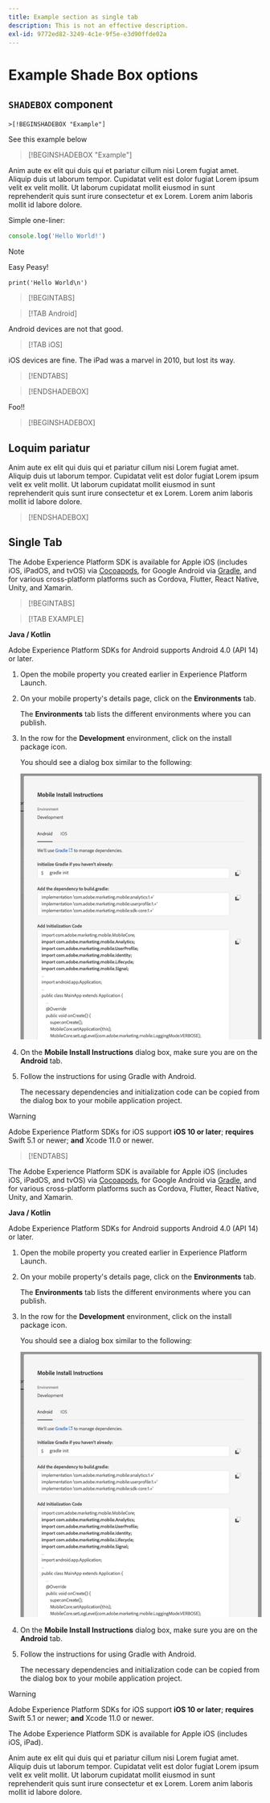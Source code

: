 ```yaml
---
title: Example section as single tab
description: This is not an effective description.
exl-id: 9772ed82-3249-4c1e-9f5e-e3d90ffde02a
---
```

# Example Shade Box options

## `SHADEBOX` component

`>[!BEGINSHADEBOX "Example"]`

See this example below

>[!BEGINSHADEBOX "Example"]

Anim aute ex elit qui duis qui et pariatur cillum nisi Lorem fugiat amet. Aliquip duis ut laborum tempor. Cupidatat velit est dolor fugiat Lorem ipsum velit ex velit mollit. Ut laborum cupidatat mollit eiusmod in sunt reprehenderit quis sunt irure consectetur et ex Lorem. Lorem anim laboris mollit id labore dolore.

Simple one-liner:

```javascript
console.log('Hello World!')
```

>[!NOTE]
>Easy Peasy!

```python{line-numbers    wrap }
print('Hello World\n')
```

>[!BEGINTABS]

>[!TAB Android]

Android devices are not that good.

>[!TAB iOS]

iOS devices are fine. The iPad was a marvel in 2010, but lost its way.

>[!ENDTABS]


>[!ENDSHADEBOX]




Foo!!


>[!BEGINSHADEBOX]

## Loquim pariatur

Anim aute ex elit qui duis qui et pariatur cillum nisi Lorem fugiat amet. Aliquip duis ut laborum tempor. Cupidatat velit est dolor fugiat Lorem ipsum velit ex velit mollit. Ut laborum cupidatat mollit eiusmod in sunt reprehenderit quis sunt irure consectetur et ex Lorem. Lorem anim laboris mollit id labore dolore.

>[!ENDSHADEBOX]

## Single Tab

The Adobe Experience Platform SDK is available for Apple iOS (includes iOS, iPadOS, and tvOS) via [Cocoapods](https://cocoapods.org/), for Google Android via [Gradle](https://gradle.org), and for various cross-platform platforms such as Cordova, Flutter, React Native, Unity, and Xamarin.

>[!BEGINTABS]

>[!TAB EXAMPLE]

**Java / Kotlin**

Adobe Experience Platform SDKs for Android supports Android 4.0 (API 14) or later.

1. Open the mobile property you created earlier in Experience Platform Launch.
1. On your mobile property's details page, click on the **Environments** tab.

   The **Environments** tab lists the different environments where you can publish.

1. In the row for the **Development** environment, click on the install package icon.

   You should see a dialog box similar to the following:

   ![](assets/android1.png)

1. On the **Mobile Install Instructions** dialog box, make sure you are on the **Android** tab.
1. Follow the instructions for using Gradle with Android.

   The necessary dependencies and initialization code can be copied from the dialog box to your mobile application project.

>[!WARNING]
>
>Adobe Experience Platform SDKs for iOS support **iOS 10 or later**; **requires** Swift 5.1 or newer; **and** Xcode 11.0 or newer.

>[!ENDTABS]

The Adobe Experience Platform SDK is available for Apple iOS (includes iOS, iPadOS, and tvOS) via [Cocoapods](https://cocoapods.org/), for Google Android via [Gradle](https://gradle.org), and for various cross-platform platforms such as Cordova, Flutter, React Native, Unity, and Xamarin.


<div class="sp-wrapper">

**Java / Kotlin**

Adobe Experience Platform SDKs for Android supports Android 4.0 (API 14) or later.

1. Open the mobile property you created earlier in Experience Platform Launch.
1. On your mobile property's details page, click on the **Environments** tab.

   The **Environments** tab lists the different environments where you can publish.

1. In the row for the **Development** environment, click on the install package icon.

   You should see a dialog box similar to the following:

   ![](assets/android1.png)

1. On the **Mobile Install Instructions** dialog box, make sure you are on the **Android** tab.
1. Follow the instructions for using Gradle with Android.

   The necessary dependencies and initialization code can be copied from the dialog box to your mobile application project.

>[!WARNING]
>
>Adobe Experience Platform SDKs for iOS support **iOS 10 or later**; **requires** Swift 5.1 or newer; **and** Xcode 11.0 or newer.

</div>

The Adobe Experience Platform SDK is available for Apple iOS (includes iOS, iPad).


Anim aute ex elit qui duis qui et pariatur cillum nisi Lorem fugiat amet. Aliquip duis ut laborum tempor. Cupidatat velit est dolor fugiat Lorem ipsum velit ex velit mollit. Ut laborum cupidatat mollit eiusmod in sunt reprehenderit quis sunt irure consectetur et ex Lorem. Lorem anim laboris mollit id labore dolore.
